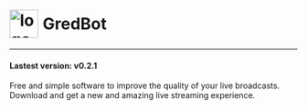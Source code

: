 # <div style="display: flex; align-items: center; gap: 8px"><img src="https://raw.githubusercontent.com/CoMFliP/gred-bot/main/logo.ico" alt="logo" width="50"/> GredBot </div> 
___

#### Lastest version: v0.2.1
Free and simple software to improve the quality of your live broadcasts. Download and get a new and amazing live streaming experience.

